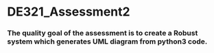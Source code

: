 <h1>DE321_Assessment2</h1>
<h3>The quality goal of the assessment is to create a Robust system which generates UML diagram from python3 code.</h3>
 
